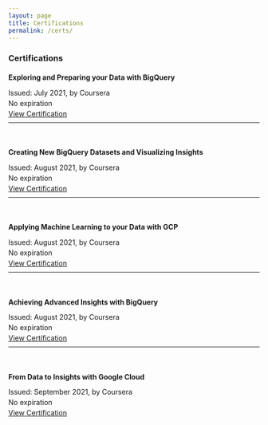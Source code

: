 ```yaml
---
layout: page
title: Certifications
permalink: /certs/
---
```


<h3>Certifications</h3>
<div>
    <h4 class="page-heading">Exploring and Preparing your Data with BigQuery</h4>
    <span style="line-height: 50%">
        <p>Issued: July 2021, by Coursera</p>
        <p>No expiration</p>
        <a href="https://www.coursera.org/account/accomplishments/certificate/7KJX2XAAVSKG">View Certification</a>
    </span>
</div>
<hr>
<br>
<div>
    <h4 class="page-heading">Creating New BigQuery Datasets and Visualizing Insights</h4>
    <span style="line-height: 50%">
        <p>Issued: August 2021, by Coursera</p>
        <p>No expiration</p>
        <a href="https://www.coursera.org/account/accomplishments/certificate/BKRETJE7E5PG">View Certification</a>
    </span>
</div>
<hr>
<br>
<div>
    <h4 class="page-heading">Applying Machine Learning to your Data with GCP</h4>
    <span style="line-height: 50%">
        <p>Issued: August 2021, by Coursera</p>
        <p>No expiration</p>
        <a href="https://www.coursera.org/account/accomplishments/certificate/BF3UF4AF3GJU">View Certification</a>
    </span>
</div>
<hr>
<br>
<div>
    <h4 class="page-heading">Achieving Advanced Insights with BigQuery</h4>
    <span style="line-height: 50%">
        <p>Issued: August 2021, by Coursera</p>
        <p>No expiration</p>
        <a href="https://www.coursera.org/account/accomplishments/certificate/PQQZ7ESSPU2B">View Certification</a>
    </span>
</div>
<hr>
<br>
<div>
    <h4 class="page-heading">From Data to Insights with Google Cloud</h4>
    <span style="line-height: 50%">
        <p>Issued: September 2021, by Coursera</p>
        <p>No expiration</p>
        <a href="https://www.coursera.org/account/accomplishments/specialization/certificate/U33J7567R3BL">View Certification</a>
    </span>
</div>
